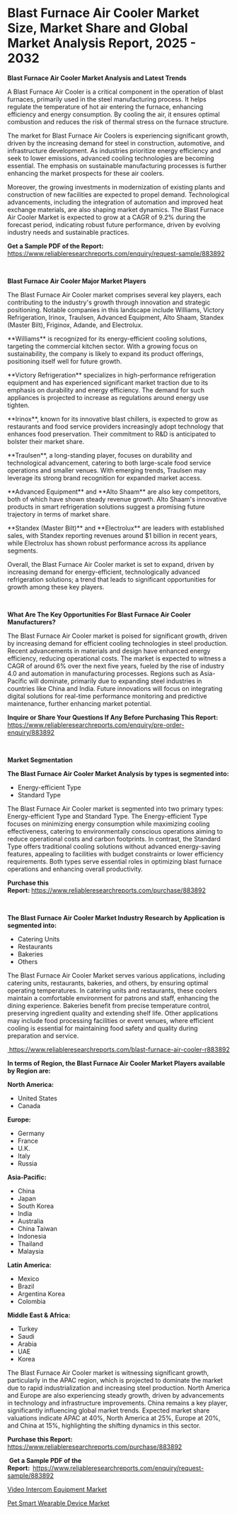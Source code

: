 <p><h1>Blast Furnace Air Cooler Market Size, Market Share and Global Market Analysis Report, 2025 - 2032</h1></p><p><strong>Blast Furnace Air Cooler Market Analysis and Latest Trends</strong></p>
<p><p>A Blast Furnace Air Cooler is a critical component in the operation of blast furnaces, primarily used in the steel manufacturing process. It helps regulate the temperature of hot air entering the furnace, enhancing efficiency and energy consumption. By cooling the air, it ensures optimal combustion and reduces the risk of thermal stress on the furnace structure.</p><p>The market for Blast Furnace Air Coolers is experiencing significant growth, driven by the increasing demand for steel in construction, automotive, and infrastructure development. As industries prioritize energy efficiency and seek to lower emissions, advanced cooling technologies are becoming essential. The emphasis on sustainable manufacturing processes is further enhancing the market prospects for these air coolers.</p><p>Moreover, the growing investments in modernization of existing plants and construction of new facilities are expected to propel demand. Technological advancements, including the integration of automation and improved heat exchange materials, are also shaping market dynamics. The Blast Furnace Air Cooler Market is expected to grow at a CAGR of 9.2% during the forecast period, indicating robust future performance, driven by evolving industry needs and sustainable practices.</p></p>
<p><strong>Get a Sample PDF of the Report:&nbsp;</strong> <a href="https://www.reliableresearchreports.com/enquiry/request-sample/883892?utm_campaign=117&utm_medium=2&utm_source=Github&utm_content=ia&utm_term=24022025&utm_id=blast-furnace-air-cooler">https://www.reliableresearchreports.com/enquiry/request-sample/883892</a></p>
<p>&nbsp;</p>
<p><strong>Blast Furnace Air Cooler Major Market Players</strong></p>
<p><p>The Blast Furnace Air Cooler market comprises several key players, each contributing to the industry's growth through innovation and strategic positioning. Notable companies in this landscape include Williams, Victory Refrigeration, Irinox, Traulsen, Advanced Equipment, Alto Shaam, Standex (Master Bilt), Friginox, Adande, and Electrolux.</p><p>**Williams** is recognized for its energy-efficient cooling solutions, targeting the commercial kitchen sector. With a growing focus on sustainability, the company is likely to expand its product offerings, positioning itself well for future growth.</p><p>**Victory Refrigeration** specializes in high-performance refrigeration equipment and has experienced significant market traction due to its emphasis on durability and energy efficiency. The demand for such appliances is projected to increase as regulations around energy use tighten.</p><p>**Irinox**, known for its innovative blast chillers, is expected to grow as restaurants and food service providers increasingly adopt technology that enhances food preservation. Their commitment to R&D is anticipated to bolster their market share.</p><p>**Traulsen**, a long-standing player, focuses on durability and technological advancement, catering to both large-scale food service operations and smaller venues. With emerging trends, Traulsen may leverage its strong brand recognition for expanded market access.</p><p>**Advanced Equipment** and **Alto Shaam** are also key competitors, both of which have shown steady revenue growth. Alto Shaam's innovative products in smart refrigeration solutions suggest a promising future trajectory in terms of market share.</p><p>**Standex (Master Bilt)** and **Electrolux** are leaders with established sales, with Standex reporting revenues around $1 billion in recent years, while Electrolux has shown robust performance across its appliance segments.</p><p>Overall, the Blast Furnace Air Cooler market is set to expand, driven by increasing demand for energy-efficient, technologically advanced refrigeration solutions; a trend that leads to significant opportunities for growth among these key players.</p></p>
<p>&nbsp;</p>
<p><strong>What Are The Key Opportunities For Blast Furnace Air Cooler Manufacturers?</strong></p>
<p><p>The Blast Furnace Air Cooler market is poised for significant growth, driven by increasing demand for efficient cooling technologies in steel production. Recent advancements in materials and design have enhanced energy efficiency, reducing operational costs. The market is expected to witness a CAGR of around 6% over the next five years, fueled by the rise of industry 4.0 and automation in manufacturing processes. Regions such as Asia-Pacific will dominate, primarily due to expanding steel industries in countries like China and India. Future innovations will focus on integrating digital solutions for real-time performance monitoring and predictive maintenance, further enhancing market potential.</p></p>
<p><strong>Inquire or Share Your Questions If Any Before Purchasing This Report:</strong> <a href="https://www.reliableresearchreports.com/enquiry/pre-order-enquiry/883892?utm_campaign=117&utm_medium=2&utm_source=Github&utm_content=ia&utm_term=24022025&utm_id=blast-furnace-air-cooler">https://www.reliableresearchreports.com/enquiry/pre-order-enquiry/883892</a></p>
<p>&nbsp;</p>
<p><strong>Market Segmentation</strong></p>
<p><strong>The Blast Furnace Air Cooler Market Analysis by types is segmented into:</strong></p>
<p><ul><li>Energy-efficient Type</li><li>Standard Type</li></ul></p>
<p><p>The Blast Furnace Air Cooler market is segmented into two primary types: Energy-efficient Type and Standard Type. The Energy-efficient Type focuses on minimizing energy consumption while maximizing cooling effectiveness, catering to environmentally conscious operations aiming to reduce operational costs and carbon footprints. In contrast, the Standard Type offers traditional cooling solutions without advanced energy-saving features, appealing to facilities with budget constraints or lower efficiency requirements. Both types serve essential roles in optimizing blast furnace operations and enhancing overall productivity.</p></p>
<p><strong>Purchase this Report:&nbsp;</strong><a href="https://www.reliableresearchreports.com/purchase/883892?utm_campaign=117&utm_medium=2&utm_source=Github&utm_content=ia&utm_term=24022025&utm_id=blast-furnace-air-cooler">https://www.reliableresearchreports.com/purchase/883892</a></p>
<p>&nbsp;</p>
<p><strong>The Blast Furnace Air Cooler Market Industry Research by Application is segmented into:</strong></p>
<p><ul><li>Catering Units</li><li>Restaurants</li><li>Bakeries</li><li>Others</li></ul></p>
<p><p>The Blast Furnace Air Cooler Market serves various applications, including catering units, restaurants, bakeries, and others, by ensuring optimal operating temperatures. In catering units and restaurants, these coolers maintain a comfortable environment for patrons and staff, enhancing the dining experience. Bakeries benefit from precise temperature control, preserving ingredient quality and extending shelf life. Other applications may include food processing facilities or event venues, where efficient cooling is essential for maintaining food safety and quality during preparation and service.</p></p>
<p><a href="https://www.reliableresearchreports.com/blast-furnace-air-cooler-r883892?utm_campaign=117&utm_medium=2&utm_source=Github&utm_content=ia&utm_term=24022025&utm_id=blast-furnace-air-cooler">&nbsp;https://www.reliableresearchreports.com/blast-furnace-air-cooler-r883892</a></p>
<p><strong>In terms of Region, the Blast Furnace Air Cooler Market Players available by Region are:</strong></p>
<p>
    <p> <strong> North America: </strong>
        <ul>
            <li>United States</li>
            <li>Canada</li>
        </ul>
        </p> 
    <p> <strong> Europe: </strong>
        <ul>
            <li>Germany</li>
            <li>France</li>
            <li>U.K.</li>
            <li>Italy</li>
            <li>Russia</li>
        </ul>
        </p> 
    <p> <strong> Asia-Pacific: </strong>
        <ul>
            <li>China</li>
            <li>Japan</li>
            <li>South Korea</li>
            <li>India</li>
            <li>Australia</li>
            <li>China Taiwan</li>
            <li>Indonesia</li>
            <li>Thailand</li>
            <li>Malaysia</li>
        </ul>
        </p> 
    <p> <strong> Latin America: </strong>
        <ul>
            <li>Mexico</li>
            <li>Brazil</li>
            <li>Argentina Korea</li>
            <li>Colombia</li>
        </ul>
        </p> 
    <p> <strong> Middle East & Africa: </strong>
        <ul>
            <li>Turkey</li>
            <li>Saudi</li>
            <li>Arabia</li>
            <li>UAE</li>
            <li>Korea</li>
        </ul>
    </p>
    </p>
<p><p>The Blast Furnace Air Cooler market is witnessing significant growth, particularly in the APAC region, which is projected to dominate the market due to rapid industrialization and increasing steel production. North America and Europe are also experiencing steady growth, driven by advancements in technology and infrastructure improvements. China remains a key player, significantly influencing global market trends. Expected market share valuations indicate APAC at 40%, North America at 25%, Europe at 20%, and China at 15%, highlighting the shifting dynamics in this sector.</p></p>
<p><strong>Purchase this Report: </strong><a href="https://www.reliableresearchreports.com/purchase/883892?utm_campaign=117&utm_medium=2&utm_source=Github&utm_content=ia&utm_term=24022025&utm_id=blast-furnace-air-cooler">https://www.reliableresearchreports.com/purchase/883892</a></p>
<p>&nbsp;<strong>Get a Sample PDF of the Report:&nbsp;&nbsp;</strong><a href="https://www.reliableresearchreports.com/enquiry/request-sample/883892?utm_campaign=117&utm_medium=2&utm_source=Github&utm_content=ia&utm_term=24022025&utm_id=blast-furnace-air-cooler">https://www.reliableresearchreports.com/enquiry/request-sample/883892</a></p>
<p><strong></strong></p>
<p><p><a href="https://github.com/yoshih12/Market-Research-Report-List-4/blob/main/video-intercom-equipment-market.md?utm_campaign=117&utm_medium=2&utm_source=Github&utm_content=ia&utm_term=24022025&utm_id=blast-furnace-air-cooler">Video Intercom Equipment Market</a></p><p><a href="https://github.com/ryanbell8967/Market-Research-Report-List-1/blob/main/pet-smart-wearable-device-market.md?utm_campaign=117&utm_medium=2&utm_source=Github&utm_content=ia&utm_term=24022025&utm_id=blast-furnace-air-cooler">Pet Smart Wearable Device Market</a></p></p>